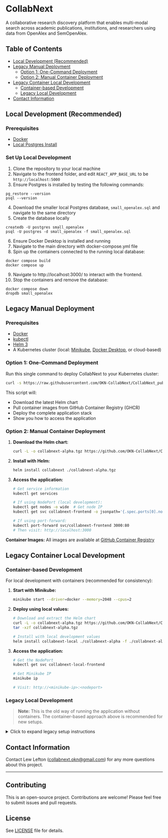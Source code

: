 # CollabNext

A collaborative research discovery platform that enables multi-modal search across academic publications, institutions, and researchers using data from OpenAlex and SemOpenAlex.

## Table of Contents
- [Local Development (Recommended)](#local-dev-recommended)
- [Legacy Manual Deployment](#legacy-manual-deployment)
  - [Option 1: One-Command Deployment](#option-1-one-command-deployment)
  - [Option 2: Manual Container Deployment](#option-2-manual-container-deployment)
- [Legacy Container Local Development](#legacy-container-local-development)
  - [Container-based Development](#container-based-development)
  - [Legacy Local Development](#legacy-local-development)
- [Contact Information](#contact-information)

## Local Development (Recommended)

### Prerequisites
- [Docker](https://docs.docker.com/get-docker/)
- [Local Postgres Install](https://www.postgresql.org/download/windows/)

### Set Up Local Development
1. Clone the repository to your local machine
2. Navigate to the frontend folder, and edit `REACT_APP_BASE_URL` to be `http://localhost:5000`
3. Ensure Postgres is installed by testing the following commands:
```
pg_restore --version
psql --version
```
4. Download the smaller local Postgres database, `small_openalex.sql` and navigate to the same directory
5. Create the database locally
```
createdb -U postgres small_openalex
psql -U postgres -d small_openalex -f small_openalex.sql
```
6. Ensure Docker Desktop is installed and running
7. Navigate to the main directory with docker-compose.yml file
8. Spin up the containers connected to the running local database:
```
docker compose build
docker compose up
```
9. Navigate to http://localhost:3000/ to interact with the frontend. 
10. Stop the containers and remove the database:
```
docker compose down
dropdb small_openalex 
```



## Legacy Manual Deployment

### Prerequisites
- [Docker](https://docs.docker.com/get-docker/)
- [kubectl](https://kubernetes.io/docs/tasks/tools/)
- [Helm 3](https://helm.sh/docs/intro/install/)
- A Kubernetes cluster (local: [Minikube](https://minikube.sigs.k8s.io/docs/start/), [Docker Desktop](https://docs.docker.com/desktop/kubernetes/), or cloud-based)

### Option 1: One-Command Deployment

Run this single command to deploy CollabNext to your Kubernetes cluster:

```bash
curl -s https://raw.githubusercontent.com/OKN-CollabNext/CollabNext_public/main/scripts/deploy-from-ghcr.sh | bash
```

This script will:
- Download the latest Helm chart
- Pull container images from GitHub Container Registry (GHCR)
- Deploy the complete application stack
- Show you how to access the application

### Option 2: Manual Container Deployment

1. **Download the Helm chart:**
   ```bash
   curl -L -o collabnext-alpha.tgz https://github.com/OKN-CollabNext/CollabNext_public/releases/latest/download/collabnext-alpha-0.1.0.tgz
   ```

2. **Install with Helm:**
   ```bash
   helm install collabnext ./collabnext-alpha.tgz
   ```

3. **Access the application:**
   ```bash
   # Get service information
   kubectl get services
   
   # If using NodePort (local development):
   kubectl get nodes -o wide  # Get node IP
   kubectl get svc collabnext-frontend -o jsonpath='{.spec.ports[0].nodePort}'  # Get port
   
   # If using port-forward:
   kubectl port-forward svc/collabnext-frontend 3000:80
   # Then visit: http://localhost:3000
   ```

**Container Images:** All images are available at [GitHub Container Registry](https://github.com/orgs/OKN-CollabNext/packages?repo_name=CollabNext_public)

## Legacy Container Local Development

### Container-based Development

For local development with containers (recommended for consistency):

1. **Start with Minikube:**
   ```bash
   minikube start --driver=docker --memory=2048 --cpus=2
   ```

2. **Deploy using local values:**
   ```bash
   # Download and extract the Helm chart
   curl -L -o collabnext-alpha.tgz https://github.com/OKN-CollabNext/CollabNext_public/releases/latest/download/collabnext-alpha-0.1.0.tgz
   tar -xzf collabnext-alpha.tgz
   
   # Install with local development values
   helm install collabnext-local ./collabnext-alpha -f ./collabnext-alpha/values-local.yaml
   ```

3. **Access the application:**
   ```bash
   # Get the NodePort
   kubectl get svc collabnext-local-frontend
   
   # Get Minikube IP
   minikube ip
   
   # Visit: http://<minikube-ip>:<nodeport>
   ```

### Legacy Local Development

> **Note:** This is the old way of running the application without containers. The container-based approach above is recommended for new setups.

<details>
<summary>Click to expand legacy setup instructions</summary>

If you prefer to set up the environment manually without containers, follow these steps:

#### Quick Start Scripts (Legacy)

For Mac/Unix users:
1. Open a terminal.
2. Navigate to the project directory.
3. Run the following commands:
   ```bash
   chmod +x setup.sh  # Only needed the first time
   ./setup.sh
   ```

For Windows users:
1. Open Command Prompt.
2. Navigate to the project directory.
3. Run the following command:
   ```batch
   setup.bat
   ```

These scripts will automatically set up the backend and frontend environments and start the development servers.

#### Manual Setup (Legacy)

### Building React.js/Flask application locally:

1. **Change directory to backend**
   ```bash
   cd backend
   ```

2. **Python setup**
   - Create a virtual environment:
     ```bash
     python3 -m venv .venv
     ```
   - Activate the virtual environment:
     ```bash
     source .venv/bin/activate
     ```
   - If the above command doesn't work on Windows, try:
     ```batch
     cd .venv\Scripts
     activate
     cd ..\..
     ```

   - Install the required packages:
     ```bash
     pip install -r requirements.txt
     ```

3. **Run Flask app locally**
   - Execute the Python script containing your Flask application:
     ```bash
     python app.py
     ```

4. **Open a new terminal and change directory to frontend**
   ```bash
   cd frontend
   ```

5. **Install React app dependencies**
   - Run the following commands:
     ```bash
     npm install --legacy-peer-deps
     npm install @memgraph/orb
     ```

6. **Create `.env.local` file**
   - In the frontend folder, copy everything from `.env.example` and paste it into `.env.local`.

7. **Run React app locally**
   - Execute the start command:
     ```bash
     npm start
     ```

**Note:** If you encounter port issues on Mac, try:
- System Settings > General > AirDrop & Handoff > turn off AirPlay Receiver

</details>

## Contact Information

Contact Lew Lefton (collabnext.okn@gmail.com) for any more questions about this project.

---

## Contributing

This is an open-source project. Contributions are welcome! Please feel free to submit issues and pull requests.

## License

See [LICENSE](LICENSE) file for details.
